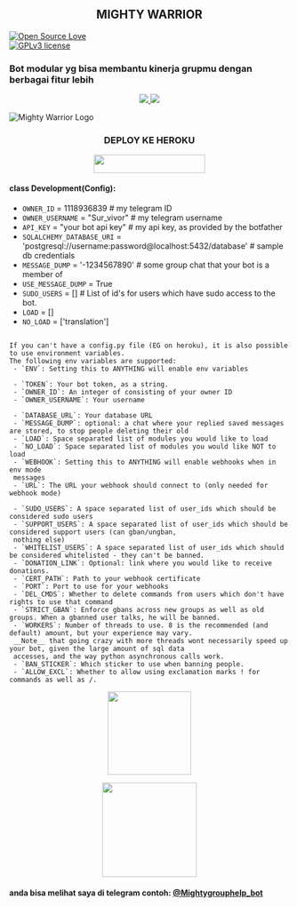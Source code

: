 <h2 align="center">MIGHTY WARRIOR</h2>

[![Open Source Love](https://badges.frapsoft.com/os/v1/open-source.png?v=103)](https://github.com/ellerbrock/open-source-badges/)  
[![GPLv3 license](https://img.shields.io/badge/License-GPLv3-blue.svg)](http://perso.crans.org/besson/LICENSE.html)

### Bot modular yg bisa membantu kinerja grupmu dengan berbagai fitur lebih

<p align="center">
  <a href="https://github.com/Yunus-ZEND/MightyWarriorBot/fork">
    <img src="https://img.shields.io/github/forks/Yunus-ZEND/MightyWarriorBot?label=Fork&style=social">
    
  </a>
  <a href="https://github.com/Yunus-ZEND/MightyWarriorBot">
    <img src="https://img.shields.io/github/stars/Yunus-ZEND/MightyWarriorBot?style=social">
  </a>
</p>

![Mighty Warrior Logo](https://telegra.ph/file/0a7d20bf46d47ff0438ab.jpg)

### <h3 align="center">DEPLOY KE HEROKU</h3>

<p align="center"><a href="https://heroku.com/deploy?template=https://github.com/Yunus-ZEND/MightyWarriorBot"> <img src="https://img.shields.io/badge/Click%20Untuk%20Deploy-green?style=flat&logo=heroku" width="200" height="32.45" /></a></p>

#### class Development(Config):
   - `OWNER_ID` = 1118936839  # my telegram ID
   - `OWNER_USERNAME` = "Sur_vivor"  # my telegram username
   - `API_KEY` = "your bot api key"  # my api key, as provided by the botfather
   - `SQLALCHEMY_DATABASE_URI` = 'postgresql://username:password@localhost:5432/database'  # sample db credentials
   - `MESSAGE_DUMP` = '-1234567890' # some group chat that your bot is a member of
   - `USE_MESSAGE_DUMP` = True
   - `SUDO_USERS` = []  # List of id's for users which have sudo access to the bot.
   - `LOAD` = []
   - `NO_LOAD` = ['translation']
```

If you can't have a config.py file (EG on heroku), it is also possible to use environment variables.
The following env variables are supported:
 - `ENV`: Setting this to ANYTHING will enable env variables

 - `TOKEN`: Your bot token, as a string.
 - `OWNER_ID`: An integer of consisting of your owner ID
 - `OWNER_USERNAME`: Your username

 - `DATABASE_URL`: Your database URL
 - `MESSAGE_DUMP`: optional: a chat where your replied saved messages are stored, to stop people deleting their old 
 - `LOAD`: Space separated list of modules you would like to load
 - `NO_LOAD`: Space separated list of modules you would like NOT to load
 - `WEBHOOK`: Setting this to ANYTHING will enable webhooks when in env mode
 messages
 - `URL`: The URL your webhook should connect to (only needed for webhook mode)

 - `SUDO_USERS`: A space separated list of user_ids which should be considered sudo users
 - `SUPPORT_USERS`: A space separated list of user_ids which should be considered support users (can gban/ungban,
 nothing else)
 - `WHITELIST_USERS`: A space separated list of user_ids which should be considered whitelisted - they can't be banned.
 - `DONATION_LINK`: Optional: link where you would like to receive donations.
 - `CERT_PATH`: Path to your webhook certificate
 - `PORT`: Port to use for your webhooks
 - `DEL_CMDS`: Whether to delete commands from users which don't have rights to use that command
 - `STRICT_GBAN`: Enforce gbans across new groups as well as old groups. When a gbanned user talks, he will be banned.
 - `WORKERS`: Number of threads to use. 8 is the recommended (and default) amount, but your experience may vary.
 __Note__ that going crazy with more threads wont necessarily speed up your bot, given the large amount of sql data 
 accesses, and the way python asynchronous calls work.
 - `BAN_STICKER`: Which sticker to use when banning people.
 - `ALLOW_EXCL`: Whether to allow using exclamation marks ! for commands as well as /.
```
<p align="center"><a href="https://t.me/ZendYNS"><img src="https://img.shields.io/badge/My%20Contact%3F-click here-magenta?&style=flat-square?&logo=telegram" width=150px></a></p> <p align="center"><a href="https://t.me/KingUserbotSupport"><img src="https://img.shields.io/badge/Group%20Support%3F-click here-yellow?&style=flat-square?&logo=telegram" width=170px></a></p>

#### anda bisa melihat saya di telegram contoh: [@Mightygrouphelp_bot](https://t.me/Mightygrouphelp_bot)
